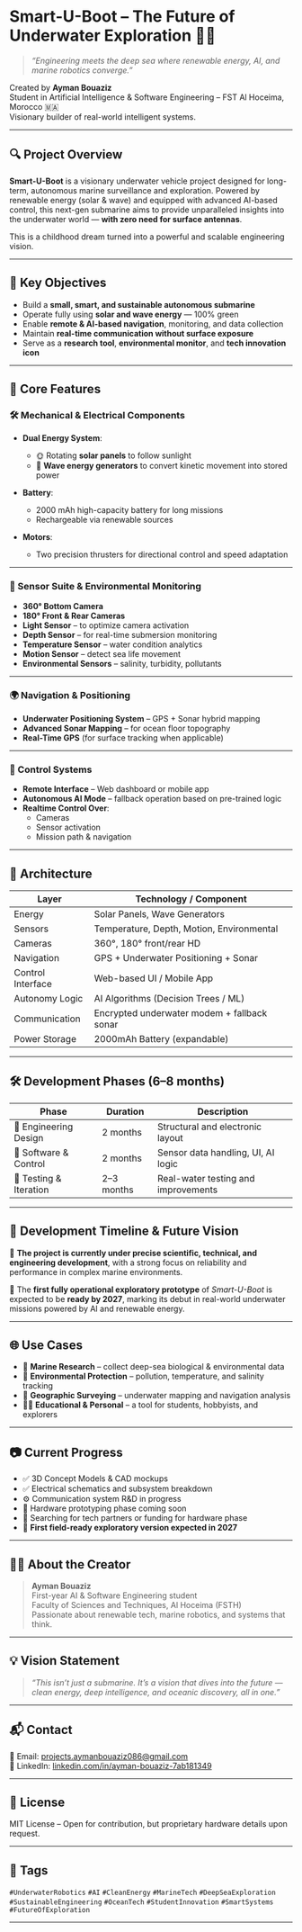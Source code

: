 # Smart-U-Boot – The Future of Underwater Exploration 🌊🤖

> *“Engineering meets the deep sea where renewable energy, AI, and marine robotics converge.”*

Created by **Ayman Bouaziz**  
Student in Artificial Intelligence & Software Engineering – FST Al Hoceima, Morocco 🇲🇦  
Visionary builder of real-world intelligent systems.

---

## 🔍 Project Overview

**Smart-U-Boot** is a visionary underwater vehicle project designed for long-term, autonomous marine surveillance and exploration. Powered by renewable energy (solar & wave) and equipped with advanced AI-based control, this next-gen submarine aims to provide unparalleled insights into the underwater world — **with zero need for surface antennas**.

This is a childhood dream turned into a powerful and scalable engineering vision.

---

## 🚀 Key Objectives

- Build a **small, smart, and sustainable autonomous submarine**
- Operate fully using **solar and wave energy** — 100% green
- Enable **remote & AI-based navigation**, monitoring, and data collection
- Maintain **real-time communication without surface exposure**
- Serve as a **research tool**, **environmental monitor**, and **tech innovation icon**

---

## 🧠 Core Features

### 🛠️ Mechanical & Electrical Components

- **Dual Energy System**:
  - 🌞 Rotating **solar panels** to follow sunlight
  - 🌊 **Wave energy generators** to convert kinetic movement into stored power

- **Battery**:
  - 2000 mAh high-capacity battery for long missions
  - Rechargeable via renewable sources

- **Motors**:
  - Two precision thrusters for directional control and speed adaptation

---

### 📡 Sensor Suite & Environmental Monitoring

- **360° Bottom Camera**  
- **180° Front & Rear Cameras**  
- **Light Sensor** – to optimize camera activation  
- **Depth Sensor** – for real-time submersion monitoring  
- **Temperature Sensor** – water condition analytics  
- **Motion Sensor** – detect sea life movement  
- **Environmental Sensors** – salinity, turbidity, pollutants

---

### 🌍 Navigation & Positioning

- **Underwater Positioning System** – GPS + Sonar hybrid mapping
- **Advanced Sonar Mapping** – for ocean floor topography
- **Real-Time GPS** (for surface tracking when applicable)

---

### 📲 Control Systems

- **Remote Interface** – Web dashboard or mobile app  
- **Autonomous AI Mode** – fallback operation based on pre-trained logic  
- **Realtime Control Over**:
  - Cameras
  - Sensor activation
  - Mission path & navigation

---

## 🧩 Architecture

| Layer              | Technology / Component |
|--------------------|------------------------|
| Energy             | Solar Panels, Wave Generators |
| Sensors            | Temperature, Depth, Motion, Environmental |
| Cameras            | 360°, 180° front/rear HD |
| Navigation         | GPS + Underwater Positioning + Sonar |
| Control Interface  | Web-based UI / Mobile App |
| Autonomy Logic     | AI Algorithms (Decision Trees / ML) |
| Communication      | Encrypted underwater modem + fallback sonar |
| Power Storage      | 2000mAh Battery (expandable) |

---

## 🛠️ Development Phases (6–8 months)

| Phase              | Duration | Description |
|--------------------|----------|-------------|
| 🧪 Engineering Design | 2 months | Structural and electronic layout |
| 🧠 Software & Control | 2 months | Sensor data handling, UI, AI logic |
| 🌊 Testing & Iteration | 2–3 months | Real-water testing and improvements |

---

## 🧭 Development Timeline & Future Vision
🚧 **The project is currently under precise scientific, technical, and engineering development**, with a strong focus on reliability and performance in complex marine environments.

🎯 The **first fully operational exploratory prototype** of *Smart-U-Boot* is expected to be **ready by 2027**, marking its debut in real-world underwater missions powered by AI and renewable energy.

---

## 🌐 Use Cases

- 🔬 **Marine Research** – collect deep-sea biological & environmental data  
- 🌱 **Environmental Protection** – pollution, temperature, and salinity tracking  
- 🧭 **Geographic Surveying** – underwater mapping and navigation analysis  
- 🧑‍💻 **Educational & Personal** – a tool for students, hobbyists, and explorers

---

## 📷 Current Progress

- ✅ 3D Concept Models & CAD mockups  
- ✅ Electrical schematics and subsystem breakdown  
- ⚙️ Communication system R&D in progress  
- 🧪 Hardware prototyping phase coming soon  
- 🎯 Searching for tech partners or funding for hardware phase
- 🧭 **First field-ready exploratory version expected in 2027**


---

## 🧑‍💻 About the Creator

> **Ayman Bouaziz**  
> First-year AI & Software Engineering student  
> Faculty of Sciences and Techniques, Al Hoceima (FSTH)  
> Passionate about renewable tech, marine robotics, and systems that think.

---

## 💡 Vision Statement

> *“This isn’t just a submarine. It’s a vision that dives into the future — clean energy, deep intelligence, and oceanic discovery, all in one.”*

---

## 📬 Contact

📧 Email: [projects.aymanbouaziz086@gmail.com](mailto:projects.aymanbouaziz086@gmail.com)  
🔗 LinkedIn: [linkedin.com/in/ayman-bouaziz-7ab181349](https://www.linkedin.com/in/ayman-bouaziz-7ab181349)

---

## 📜 License

MIT License – Open for contribution, but proprietary hardware details upon request.

---

## 📌 Tags

`#UnderwaterRobotics` `#AI` `#CleanEnergy` `#MarineTech` `#DeepSeaExploration`  
`#SustainableEngineering` `#OceanTech` `#StudentInnovation` `#SmartSystems` `#FutureOfExploration`

---
